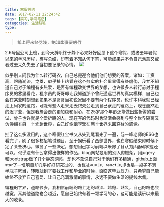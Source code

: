 ```yaml
---
title: 寒假总结
date: 2017-02-11 22:24:42
tags: [实习,学习笔记]
categories: 生活随笔
type:
---
```

> 纸上得来终觉浅，绝知此事要躬行

2.6号回公司上班，到今天辞职终于静下心来好好回顾下这个寒假、或者去年暑假以来的学习历程，想写总结，却有着不知从何下笔，可能成果并不令自己满意又或者过去太久失去了当初要记录的心情。
![](http://i.imgur.com/LpVMnLA.jpg)
<!--more-->
似乎别人问我为什么转行码农，自己总是迎合他们他们想要的答案，诸如：工资高、跟随潮流，之类，似乎扯上热爱在这个务实的社会里显得有些虚伪，我并不知道自己对于编程有多热爱，是否有编程改变世界的梦想，也许很多人转行前对于程序员的雾里看花，程序员的哥哥却让我知道那个曾经遥远世界的真实模样，自己也会在某些时刻想到如果不是哥哥当初说家里不要有两个程序员，也许本科我就已经走上码农的道路，可能有些人走来走去终究会走到自己该走的道路上，现在虽然走的迟了些，但是我想会走的更加稳和耐心，在25岁那个年龄还能做出些折腾的尝试，骨子也许就是个爱折腾的人，现在写的代码时也渐渐会感到与整个世界隔离又仿佛拥有另一个完整世界，自己好像很享受在两个世界来回穿梭的感觉。

扯了这么多没用的，这个寒假红宝书又从头到尾看来了一遍，阮一峰老师的ES6也看完了，刷了很多校招笔试题目，至于娱乐看了西部世界，也在寒假结束的时候下定了某些决心，做出了一些决定，想想自己学习前端以来除了自认为js基础掌握还可以，似乎没有什么拿得出像样的作品，blog网站是用的别人的框架，用juqery和bootstrap做了几个静态网站，却也不敢说自己对于他们有多精通，github上面star了一堆项目却几乎好好研究过的，也看过vue.js、react.js,却也是一瓶子不满半瓶子咣当，转眼就到了要找工作和毕业的时候，面临这毕业压力，只希望自己能始终不放弃自己喜爱、让自己充满激情的事情，永远不要做生活的提线木偶。

编程的世界，道路很多，我相信前端的路上走的越深、越稳、越久，自己的路也会越宽，离其他道路也会越近，愿自己始终有着一颗学习的心，这可能是读研以来最大的收获。
